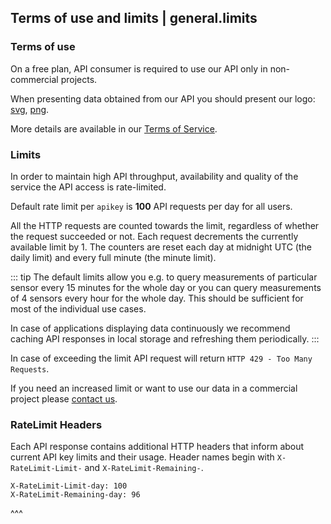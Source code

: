 ## Terms of use and limits | general.limits

### Terms of use

On a free plan, API consumer is required to use our API only in non-commercial projects.

When presenting data obtained from our API you should present our logo: [svg](https://cdn.airly.eu/assets/LogoBlue.svg), [png](https://cdn.airly.eu/assets/LogoBlue.png).

More details are available in our [Terms of Service](https://airly.eu/docs/tos-en.pdf).

### Limits

In order to maintain high API throughput, availability and quality of the service the API access is rate-limited.

Default rate limit per `apikey` is **100** API requests per day for all users.

All the HTTP requests are counted towards the limit, regardless of whether the request succeeded or not. Each request decrements the currently available limit by 1. The counters are reset each day at midnight UTC (the daily limit) and every full minute (the minute limit).

::: tip
The default limits allow you e.g. to query measurements of particular sensor every 15 minutes for the whole day or you can query measurements of 4 sensors every hour for the whole day. This should be sufficient for most of the individual use cases.

In case of applications displaying data continuously we recommend caching API responses in local storage and refreshing them periodically.
:::

In case of exceeding the limit API request will return `HTTP 429 - Too Many Requests`.

If you need an increased limit or want to use our data in a commercial project please [contact us](https://airly.eu/en/contact/).

### RateLimit Headers

Each API response contains additional HTTP headers that inform about current API key limits and their usage. Header names begin with `X-RateLimit-Limit-` and  `X-RateLimit-Remaining-`.

```
X-RateLimit-Limit-day: 100
X-RateLimit-Remaining-day: 96
```

^^^
